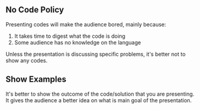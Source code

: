 ## No Code Policy
Presenting codes will make the audience bored, mainly because:

1. It takes time to digest what the code is doing
2. Some audience has no knowledge on the language

Unless the presentation is discussing specific problems, it's better not to show any codes.

## Show Examples

It's better to show the outcome of the code/solution that you are presenting. It gives the audience a better idea on what is main goal of the presentation.

